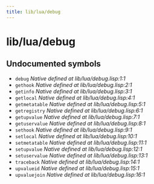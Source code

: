 ```yaml
---
title: lib/lua/debug
---
```

# lib/lua/debug
## Undocumented symbols
 - `debug` *Native defined at lib/lua/debug.lisp:1:1*
 - `gethook` *Native defined at lib/lua/debug.lisp:2:1*
 - `getinfo` *Native defined at lib/lua/debug.lisp:3:1*
 - `getlocal` *Native defined at lib/lua/debug.lisp:4:1*
 - `getmetatable` *Native defined at lib/lua/debug.lisp:5:1*
 - `getregistry` *Native defined at lib/lua/debug.lisp:6:1*
 - `getupvalue` *Native defined at lib/lua/debug.lisp:7:1*
 - `getuservalue` *Native defined at lib/lua/debug.lisp:8:1*
 - `sethook` *Native defined at lib/lua/debug.lisp:9:1*
 - `setlocal` *Native defined at lib/lua/debug.lisp:10:1*
 - `setmetatable` *Native defined at lib/lua/debug.lisp:11:1*
 - `setupvalue` *Native defined at lib/lua/debug.lisp:12:1*
 - `setuservalue` *Native defined at lib/lua/debug.lisp:13:1*
 - `traceback` *Native defined at lib/lua/debug.lisp:14:1*
 - `upvalueid` *Native defined at lib/lua/debug.lisp:15:1*
 - `upvaluejoin` *Native defined at lib/lua/debug.lisp:16:1*
